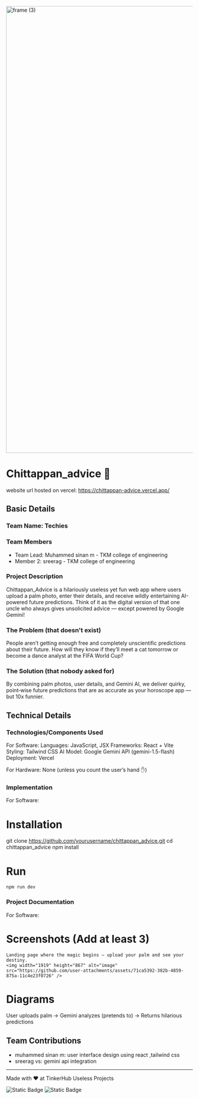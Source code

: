 <img width="3188" height="1202" alt="frame (3)" src="https://github.com/user-attachments/assets/517ad8e9-ad22-457d-9538-a9e62d137cd7" />


# Chittappan_advice 🎯

website url hosted on vercel:
https://chittappan-advice.vercel.app/

## Basic Details
### Team Name: Techies


### Team Members
- Team Lead: Muhammed sinan m - TKM college of engineering 
- Member 2: sreerag - TKM college of engineering 
  

### Project Description
Chittappan_Advice is a hilariously useless yet fun web app where users upload a palm photo, enter their details, and receive wildly entertaining AI-powered future predictions. Think of it as the digital version of that one uncle who always gives unsolicited advice — except powered by Google Gemini!

### The Problem (that doesn't exist)
People aren’t getting enough free and completely unscientific predictions about their future. How will they know if they’ll meet a cat tomorrow or become a dance analyst at the FIFA World Cup?

### The Solution (that nobody asked for)
By combining palm photos, user details, and Gemini AI, we deliver quirky, point‑wise future predictions that are as accurate as your horoscope app — but 10x funnier.

## Technical Details
### Technologies/Components Used
For Software:
      Languages: JavaScript, JSX
      Frameworks: React + Vite
      Styling: Tailwind CSS
      AI Model: Google Gemini API (gemini-1.5-flash)
      Deployment: Vercel

For Hardware:
     None (unless you count the user’s hand ✋)

### Implementation
For Software:
# Installation
   git clone https://github.com/yourusername/chittappan_advice.git
   cd chittappan_advice
  npm install

# Run
    npm run dev

### Project Documentation
For Software:

# Screenshots (Add at least 3)
    Landing page where the magic begins — upload your palm and see your destiny.
    <img width="1919" height="867" alt="image" src="https://github.com/user-attachments/assets/71ca5392-382b-4859-875a-11c4e23f0726" />




# Diagrams
   User uploads palm → Gemini analyzes (pretends to) → Returns hilarious predictions






## Team Contributions
- muhammed sinan m: user interface design using react ,tailwind css
- sreerag vs: gemini api integration


---
Made with ❤️ at TinkerHub Useless Projects 

![Static Badge](https://img.shields.io/badge/TinkerHub-24?color=%23000000&link=https%3A%2F%2Fwww.tinkerhub.org%2F)
![Static Badge](https://img.shields.io/badge/UselessProjects--25-25?link=https%3A%2F%2Fwww.tinkerhub.org%2Fevents%2FQ2Q1TQKX6Q%2FUseless%2520Projects)



